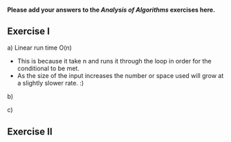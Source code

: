 #### Please add your answers to the ***Analysis of  Algorithms*** exercises here.

## Exercise I

a) Linear run time O(n)
   - This is because it take n and runs it through the loop in order for the conditional to be met. 
   - As the size of the input increases the number or space used will grow at a slightly slower rate. :)


b) 


c)

## Exercise II


